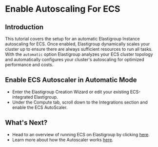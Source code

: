 <meta name="robots" content="noindex">

# Enable Autoscaling For ECS

## Introduction

This tutorial covers the setup for an automatic Elastigroup Instance autoscaling for ECS. Once enabled, Elastigroup dynamically scales your cluster up to ensure there are always sufficient resources to run all tasks. With the `automatic` option Elastigroup analyzes your ECS cluster topology and automatically configures your cluster's autoscaling for optimized performance and costs.

## Enable ECS Autoscaler in Automatic Mode

- Enter the Elastigroup Creation Wizard or edit your existing ECS-integrated Elastigroup.
- Under the Compute tab, scroll down to the Integrations section and enable the ECS AutoScaler.

## What's Next?

- Head to an overview of running ECS on Elastigroup by clicking [here](elastigroup/features/amazon-ecs/elastigroup-for-ecs.md).
- Learn more about how the Autoscaler works [here](elastigroup/features/amazon-ecs/automatic-autoscaler-for-ecs.md).
